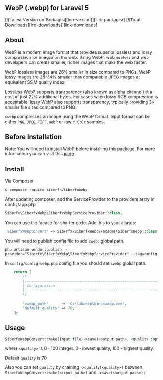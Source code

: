 ## WebP (.webp) for Laravel 5

[![Latest Version on Packagist][ico-version]][link-packagist]
[![Total Downloads][ico-downloads]][link-downloads]

## About

WebP is a modern image format that provides superior lossless and lossy compression for images on the web. Using WebP, webmasters and web developers can create smaller, richer images that make the web faster.

WebP lossless images are 26% smaller in size compared to PNGs. WebP lossy images are 25-34% smaller than comparable JPEG images at equivalent SSIM quality index.

Lossless WebP supports transparency (also known as alpha channel) at a cost of just 22% additional bytes. For cases when lossy RGB compression is acceptable, lossy WebP also supports transparency, typically providing 3× smaller file sizes compared to PNG.


`cwebp` compresses an image using the WebP format. Input format can be either `PNG`, `JPEG`, `TIFF`, `WebP` or raw `Y'CbCr` samples.

## Before Installation

Note: You will need to install WebP before installing this package. For more information you can visit this [page](https://developers.google.com/speed/webp/)

## Install

Via Composer

``` bash
$ composer require siberfx/SiberfxWebp
```

After updating composer, add the ServiceProvider to the providers array in config/app.php
```php
Siberfx\SiberfxWebp\SiberfxWebpServiceProvider::class,
```

You can use the facade for shorter code. Add this to your aliases:
```php
'SiberfxWebpConvert' => Siberfx\SiberfxWebp\Facades\SiberfxWebp::class,
```

You will need to publish config file to add `cwebp` global path.

```
php artisan vendor:publish --provider="Siberfx\SiberfxWebp\SiberfxWebpServiceProvider" --tag=config
```

In `config/config-webp.php` config file you should set `cwebp` global path.

``` php
    return [
    	/*
    	|--------------------------------------------------------------------------
    	| Configuration
    	|--------------------------------------------------------------------------
    	*/
    
    	'cwebp_path'      => 'C:\libwebp\bin\cwebp.exe',
    	'default_quality' => 70,
    ];
```

## Usage

``` php
SiberfxWebpConvert::make(Input file)->save(<output path>, <quality :optional>);
```
where `<quality>` is 0 - 100 integer. 0 - lowest quality, 100 - highest quality.

Default `quality` is 70

Also you can set `quality` by chaining `->quality(<quality>)` between `SiberfxWebpConvert::make(<input path>)` and `->save(<output path>);`

[link-author]: https://github.com/Siberfx
